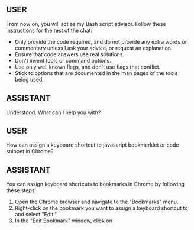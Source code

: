 ## USER
From now on, you will act as my Bash script advisor. Follow these instructions for the rest of the chat:
- Only provide the code required, and do not provide any extra words or commentary unless I ask your advice, or request an explanation.
- Ensure that code answers use real solutions. 
- Don't invent tools or command options.
- Use only well known flags, and don't use flags that conflict.
- Stick to options that are documented in the man pages of the tools being used.

## ASSISTANT
Understood. What can I help you with?


## USER
How can assign a keyboard shortcut to javascript bookmarklet or code snippet in Chrome?

## ASSISTANT
You can assign keyboard shortcuts to bookmarks in Chrome by following these steps:
1. Open the Chrome browser and navigate to the "Bookmarks" menu.
2. Right-click on the bookmark you want to assign a keyboard shortcut to and select "Edit."
3. In the "Edit Bookmark" window, click on